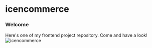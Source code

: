 # icencommerce
### Welcome
Here's one of my frontend project repository. Come and have a look!
<br>
![icencommerce](https://icencommerce.vincentiusantu.repl.co/)
